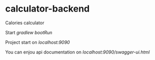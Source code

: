 # calculator-backend
Calories calculator

Start _gradlew bootRun_

Project start on _localhost:9090_

You can enjou api documentation on _localhost:9090/swagger-ui.html_
